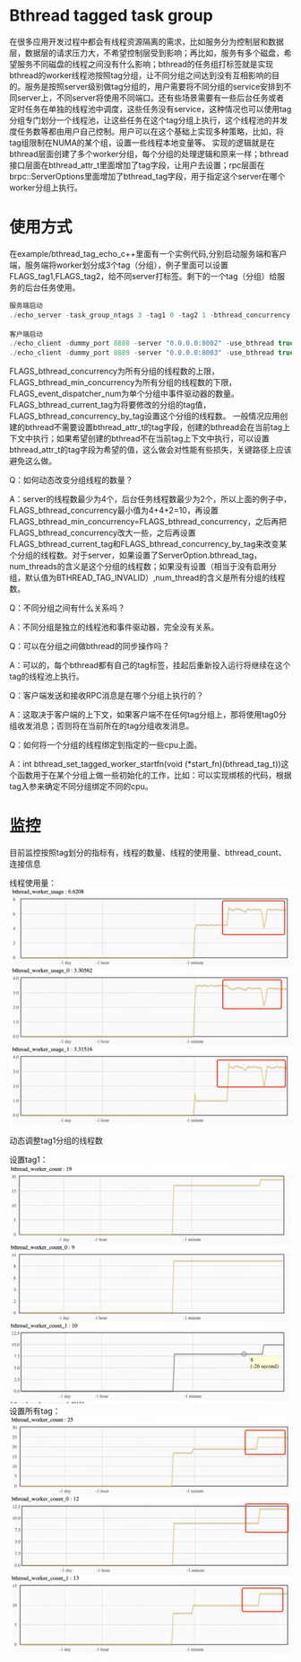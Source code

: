 
# Bthread tagged task group

在很多应用开发过程中都会有线程资源隔离的需求，比如服务分为控制层和数据层，数据层的请求压力大，不希望控制层受到影响；再比如，服务有多个磁盘，希望服务不同磁盘的线程之间没有什么影响；bthread的任务组打标签就是实现bthread的worker线程池按照tag分组，让不同分组之间达到没有互相影响的目的。服务是按照server级别做tag分组的，用户需要将不同分组的service安排到不同server上，不同server将使用不同端口。还有些场景需要有一些后台任务或者定时任务在单独的线程池中调度，这些任务没有service，这种情况也可以使用tag分组专门划分一个线程池，让这些任务在这个tag分组上执行，这个线程池的并发度任务数等都由用户自己控制。用户可以在这个基础上实现多种策略，比如，将tag组限制在NUMA的某个组，设置一些线程本地变量等。
实现的逻辑就是在bthread层面创建了多个worker分组，每个分组的处理逻辑和原来一样；bthread接口层面在bthread_attr_t里面增加了tag字段，让用户去设置；rpc层面在brpc::ServerOptions里面增加了bthread_tag字段，用于指定这个server在哪个worker分组上执行。


# 使用方式

在example/bthread_tag_echo_c++里面有一个实例代码,分别启动服务端和客户端，服务端将worker划分成3个tag（分组），例子里面可以设置FLAGS_tag1,FLAGS_tag2，给不同server打标签。剩下的一个tag（分组）给服务的后台任务使用。

```c++
服务端启动
./echo_server -task_group_ntags 3 -tag1 0 -tag2 1 -bthread_concurrency 20 -bthread_min_concurrency 12 -event_dispatcher_num 1

客户端启动
./echo_client -dummy_port 8888 -server "0.0.0.0:8002" -use_bthread true
./echo_client -dummy_port 8889 -server "0.0.0.0:8003" -use_bthread true
```

FLAGS_bthread_concurrency为所有分组的线程数的上限，FLAGS_bthread_min_concurrency为所有分组的线程数的下限，FLAGS_event_dispatcher_num为单个分组中事件驱动器的数量。FLAGS_bthread_current_tag为将要修改的分组的tag值，FLAGS_bthread_concurrency_by_tag设置这个分组的线程数。
一般情况应用创建的bthread不需要设置bthread_attr_t的tag字段，创建的bthread会在当前tag上下文中执行；如果希望创建的bthread不在当前tag上下文中执行，可以设置bthread_attr_t的tag字段为希望的值，这么做会对性能有些损失，关键路径上应该避免这么做。

Q：如何动态改变分组线程的数量？

A：server的线程数最少为4个，后台任务线程数最少为2个，所以上面的例子中，FLAGS_bthread_concurrency最小值为4+4+2=10，再设置FLAGS_bthread_min_concurrency=FLAGS_bthread_concurrency，之后再把FLAGS_bthread_concurrency改大一些，之后再设置FLAGS_bthread_current_tag和FLAGS_bthread_concurrency_by_tag来改变某个分组的线程数。对于server，如果设置了ServerOption.bthread_tag，num_threads的含义是这个分组的线程数；如果没有设置（相当于没有启用分组，默认值为BTHREAD_TAG_INVALID）,num_thread的含义是所有分组的线程数。

Q：不同分组之间有什么关系吗？

A：不同分组是独立的线程池和事件驱动器，完全没有关系。

Q：可以在分组之间做bthread的同步操作吗？

A：可以的，每个bthread都有自己的tag标签，挂起后重新投入运行将继续在这个tag的线程池上执行。

Q：客户端发送和接收RPC消息是在哪个分组上执行的？

A：这取决于客户端的上下文，如果客户端不在任何tag分组上，那将使用tag0分组收发消息；否则将在当前所在的tag分组收发消息。

Q：如何将一个分组的线程绑定到指定的一些cpu上面。

A：int bthread_set_tagged_worker_startfn(void (*start_fn)(bthread_tag_t))这个函数用于在某个分组上做一些初始化的工作，比如：可以实现绑核的代码，根据tag入参来确定不同分组绑定不同的cpu。

# 监控

目前监控按照tag划分的指标有，线程的数量、线程的使用量、bthread_count、连接信息

线程使用量：![img](../images/bthread_tagged_worker_usage.png)

动态调整tag1分组的线程数

设置tag1：![img](../images/bthread_tagged_increment_tag1.png)
设置所有tag：![img](../images/bthread_tagged_increment_all.png)
